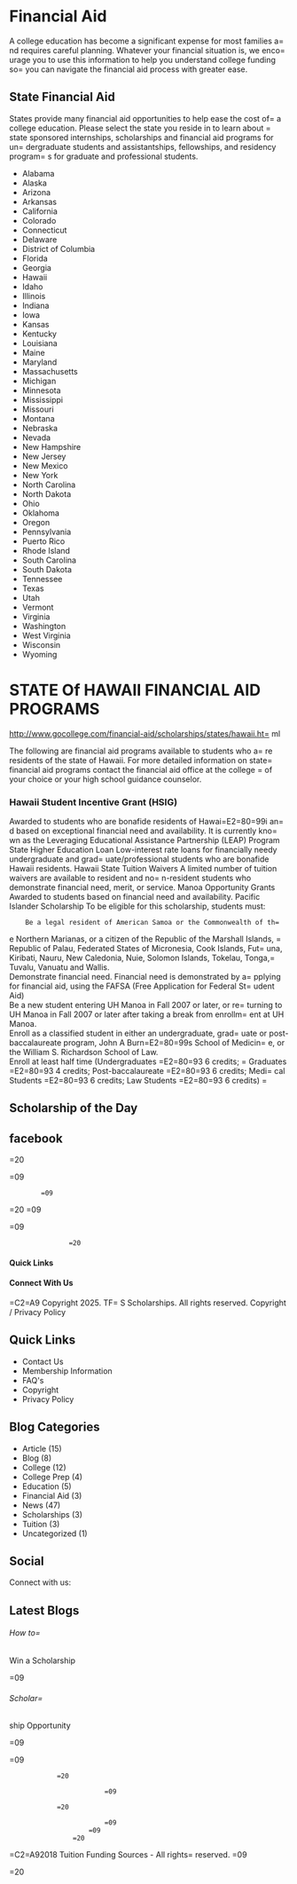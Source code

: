 # Financial Aid

A college education has become a significant expense for most families a=
nd requires careful planning. Whatever your financial situation is, we enco=
urage you to use this information to help you understand college funding so=
 you can navigate the financial aid process with greater ease.

## State Financial Aid

States provide many financial aid opportunities to help ease the cost of=
 a college education. Please select the state you reside in to learn about =
state sponsored internships, scholarships and financial aid programs for un=
dergraduate students and assistantships, fellowships, and residency program=
s for graduate and professional students.

- Alabama
- Alaska
- Arizona
- Arkansas
- California
- Colorado
- Connecticut
- Delaware
- District of Columbia
- Florida
- Georgia
- Hawaii
- Idaho
- Illinois
- Indiana
- Iowa
- Kansas
- Kentucky
- Louisiana
- Maine
- Maryland
- Massachusetts
- Michigan
- Minnesota
- Mississippi
- Missouri
- Montana
- Nebraska
- Nevada
- New Hampshire
- New Jersey
- New Mexico
- New York
- North Carolina
- North Dakota
- Ohio
- Oklahoma
- Oregon
- Pennsylvania
- Puerto Rico
- Rhode Island
- South Carolina
- South Dakota
- Tennessee
- Texas
- Utah
- Vermont
- Virginia
- Washington
- West Virginia
- Wisconsin
- Wyoming

# STATE Of HAWAII FINANCIAL AID PROGRAMS

http://www.gocollege.com/financial-aid/scholarships/states/hawaii.ht=
ml

The following are financial aid programs available to students who a=
re residents of the state of Hawaii. For more detailed information on state=
 financial    aid programs contact the financial aid office at the college =
of your choice or your high school guidance counselor.

### Hawaii Student Incentive Grant (HSIG)

Awarded to students who are bonafide residents of Hawai=E2=80=99i an=
d based on exceptional financial need and availability. It is currently kno=
wn as the Leveraging    Educational Assistance Partnership (LEAP) Program
    State Higher Education Loan
    Low-interest rate loans for financially needy undergraduate and grad=
uate/professional students who are bonafide Hawaii residents.
    Hawaii State Tuition Waivers
    A limited number of tuition waivers are available to resident and no=
n-resident students who demonstrate financial need, merit, or service.
Manoa Opportunity Grants
    Awarded to students based on financial need and availability.
Pacific Islander Scholarship
    To be eligible for this scholarship, students must:

        Be a legal resident of American Samoa or the Commonwealth of th=
e Northern Marianas, or a citizen of the Republic of the Marshall Islands, =
Republic of        Palau, Federated States of Micronesia, Cook Islands, Fut=
una, Kiribati, Nauru, New Caledonia, Nuie, Solomon Islands, Tokelau, Tonga,=
 Tuvalu, Vanuatu and        Wallis.    
        Demonstrate financial need. Financial need is demonstrated by a=
pplying for financial aid, using the FAFSA (Free Application for Federal St=
udent Aid)    
        Be a new student entering UH Manoa in Fall 2007 or later, or re=
turning to UH Manoa in Fall 2007 or later after taking a break from enrollm=
ent at UH        Manoa.    
        Enroll as a classified student in either an undergraduate, grad=
uate or post-baccalaureate program, John A Burn=E2=80=99s School of Medicin=
e, or the William S.        Richardson School of Law.    
        Enroll at least half time (Undergraduates =E2=80=93 6 credits; =
Graduates =E2=80=93 4 credits; Post-baccalaureate =E2=80=93 6 credits; Medi=
cal Students =E2=80=93 6 credits; Law        Students =E2=80=93 6 credits) =

## Scholarship of the Day

## facebook

=20

=09

				

 			=09

=20
             	=09

=09
    



                   =20

#### Quick Links

#### Connect With Us

=C2=A9 Copyright 2025. TF=
S Scholarships. All rights reserved. Copyright / Privacy Policy

## Quick Links

- Contact Us
- Membership Information
- FAQ's
- Copyright
- Privacy Policy

## Blog Categories

- Article (15)
- Blog (8)
- College (12)
- College Prep (4)
- Education (5)
- Financial Aid (3)
- News (47)
- Scholarships (3)
- Tuition (3)
- Uncategorized (1)

## Social

Connect with us:

## Latest Blogs

<!-- image -->

###### How to=
 Win a Scholarship

=09

<!-- image -->

###### Scholar=
ship Opportunity

=09

=09
									
                =20

							=09
									
                =20

							=09
						=09
  				    =20

<!-- image -->

=C2=A92018 Tuition Funding Sources - All rights=
 reserved.						=09

=20